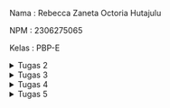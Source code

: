 Nama : Rebecca Zaneta Octoria Hutajulu

NPM : 2306275065

Kelas : PBP-E

<details> <summary>Tugas 2</summary>

# TUGAS 2

## 1. Implementasi Checklist Step-by-Step:

- **Buat Direktori Proyek**  
  Buat direktori proyek bernama `exotique` dan install dependencies termasuk Django.

- **Buat Proyek Django**  
  Jalankan perintah `django-admin startproject [nama_project]` untuk membuat proyek baru.

- **Buat Aplikasi**  
  Jalankan `python manage.py startapp main` untuk membuat aplikasi bernama `main`.

- **Konfigurasi Routing**  
  Di dalam direktori `main`, buat file `urls.py` dan tambahkan URL yang diinginkan.

- **Tambahkan Model**  
  Tambahkan model sesuai kebutuhan di `models.py` dan gunakan tipe data yang sesuai (seperti `CharField` atau `IntegerField`).

- **Migrasi Model**  
  Jalankan perintah `python manage.py makemigrations` dan `python manage.py migrate` untuk membuat dan menerapkan migrasi model.

- **Fungsi di `views.py`**  
  Buat fungsi di `views.py` yang mengembalikan template HTML yang menampilkan nama aplikasi serta nama dan kelas.

- **Hubungkan URL ke Views**  
  Buat routing di `urls.py` aplikasi `main` untuk menghubungkan URL dengan fungsi di `views.py`.

- **Deployment ke PWS**  

## 2. Bagan Alur Request dan Response Django

![Bagan](bagantugas2.png)


## 3. Fungsi Git dalam Pengembangan Perangkat Lunak

Git merupakan sistem kontrol yang berfungsi untuk melacak perubahan dalam kode utama selama pengembangan perangkat lunak.


## 4. Kenapa Django Cocok untuk Pemula?

- **Struktur Terorganisir**: Django mempunyai struktur yang terorganisir dan jelas, sehingga pemula bisa mudah memahami alur pengembangan aplikasi

- **Framework Lengkap**: Django menyediakan framework yang lengkap, sehingga pemula tidak harus membangun semuanya dari awal.

## 5. Alasan Model di Django Disebut ORM

Pada Django, model disebut sebagai **ORM (Object-Relational Mapping)** karena menyediakan lapisan abstraksi yang menghubungkan objek Python dengan tabel di database relasional. Ini memungkinkan pengguna berinteraksi dengan database menggunakan kode Python tanpa perlu menulis SQL secara manual.

---

</details> <details> <summary>Tugas 3</summary>

# TUGAS 3

## 1. Pentingnya Data Delivery

Data delivery diperlukan untuk memastikan bahwa data dapat dikirimkan, diterima, dan diakses pengguna dan sistem lain. Hal ini membantu pengguna cepat membuat keputusan berdasarkan data dan menjadikan platform mudah dan cepat untuk digunakan. Data delivery juga membantu menjaga informasi tetap sinkron, menjaga data tetap sama, dan mendukung aktivitas utama seperti menganalisis, memeriksa, dan membiarkan orang atau sistem berbicara satu sama lain.


## 2. JSON vs XML

- **JSON** lebih sederhana, ringan, dan mudah ditangani dibanding XML, dengan sintaks lebih ringkas, ukuran lebih kecil, dan lebih cepat dipahami web. JSON populer karena kompatibel dengan JavaScript, mendukung tipe data modern, dan mudah digunakan di layanan web seperti REST
- **XML** digunakan untuk kasus khusus yang butuh pemeriksaan detail.


## 3. Fungsi Method `is_valid()` pada Form Django

Method `is_valid()` digunakan untuk memeriksa apakah data yang dimasukkan ke dalam form valid. Method ini mengembalikan `True` jika data valid dan `False` jika tidak. Method ini sangat penting untuk mengecek apakah data yang dimasukkan akurat dan aman sebelum digunakan/disimpan

## 4. Pentingnya `csrf_token` di Form Django

`csrf_token` digunakan untuk mencegah serangan **Cross-Site Request Forgery (CSRF)**, di mana penyerang dapat memaksa pengguna untuk melakukan tindakan tanpa izin. Token ini memverifikasi bahwa permintaan form berasal dari sumber yang valid, menjaga keamanan aplikasi.

## 5. Implementasi Checklist Step-by-Step

- Saya memulai dengan membuat folder `templates` dan mengisinya dengan base template.
- Mengonfigurasi `templates` di `settings.py`.
- Menambahkan UUID di `models.py` untuk ID yang lebih aman.
- Melakukan migrasi dengan `makemigrations` dan `migrate`.
- Membuat file `forms.py` dan mendefinisikan `ItemsEntryForm`.
- Menambahkan fungsi `create_item_entry` di `views.py` untuk menambahkan item secara otomatis ketika form disubmit.
- Mengubah fungsi `show_main` untuk menampilkan semua objek dari database di halaman utama.
- Membuat template `create_item_entry.html` dan menghubungkan URL di `urls.py`.
- Menambahkan fungsi `show_xml`, `show_json`, `show_xml_by_id`, dan `show_json_by_id` di `views.py`.
- Memperbarui `urls.py` dengan path untuk fungsi tersebut.

## 6. Screenshots
- XML Data  
  ![XML](xml.jpg)
- JSON Data  
  ![JSON](json.jpg)
- XML by ID  
  ![XML by ID](xmlid.jpg)
- JSON by ID  
  ![JSON by ID](jsonid.jpg)

---
</details> <details> <summary>Tugas 4</summary>

# TUGAS 4  

## 1. Perbedaan antara HttpResponseRedirect() dan redirect()
- HttpResponseRedirect(): Merupakan respon HTTP standar yang mengarahkan pengguna ke URL tertentu
- redirect(): Fungsi shortcut Django yang lebih fleksibel, bisa mengarahkan ke URL, nama view, atau bahkan objek, dan Django akan otomatis memprosesnya ke URL yang sesuai.

## 2. Jelaskan cara kerja penghubungan model Product dengan User!
Untuk menghubungkan model Product dengan User di Django, kita bisa menggunakan ForeignKey. Di models.py, tambahkan field `user = models.ForeignKey(User, on_delete=models.CASCADE)` pada class Product, yang menunjukkan bahwa setiap produk terkait dengan satu instance User. Dengan begitu, saat produk dibuat, kita bisa mengidentifikasi pengguna yang membuatnya dan mengelola produk tersebut melalui hubungan ini. Relasi ini mempermudah akses ke data yang terkait, seperti menampilkan produk yang dimiliki oleh seorang pengguna tertentu atau menentukan pengguna mana yang memiliki akses ke suatu produk.

## 3. Apa perbedaan antara authentication dan authorization, apakah yang dilakukan saat pengguna login? Jelaskan bagaimana Django mengimplementasikan kedua konsep tersebut.
- Authentication : proses memverifikasi identitas user, biasanya dengan memeriksa kecocokan antara username dan password. 
- Authorization : proses menentukan hak akses user setelah berhasil diautentikasi, yaitu apa saja yang boleh dan tidak boleh dilakukan dalam aplikasi. 
Ketika pengguna login, sistem akan memvalidasi kredensial mereka melalui proses authentication. Django menyediakan kedua konsep ini melalui sistem autentikasi bawaan yang mendukung mekanisme login, logout, dan manajemen sesi untuk authentication. Untuk authorization, Django menggunakan sistem izin (permissions), grup pengguna, serta decorator seperti @login_required untuk mengatur akses ke berbagai bagian aplikasi berdasarkan hak yang diberikan kepada pengguna.

## 4. Bagaimana Django mengingat pengguna yang telah login? Jelaskan kegunaan lain dari cookies dan apakah semua cookies aman digunakan?
Django mengingat pengguna yang sudah login melalui sistem sesi yang menggunakan cookies. Setelah login, Django membuat sesi unik dan menyimpan ID sesi dalam cookie di browser. Setiap kali pengguna mengakses server, cookie ini dikirim kembali untuk mengidentifikasi pengguna yang sudah login. Selain autentikasi, cookies juga digunakan untuk menyimpan preferensi, melacak aktivitas, dan mengelola konten. Namun, cookies bisa rentan terhadap serangan seperti XSS, sehingga penting untuk menggunakannya dengan aman menggunakan atribut seperti HttpOnly dan Secure serta menghindari menyimpan informasi sensitif.

## 5. Jelaskan bagaimana cara kamu mengimplementasikan checklist di atas secara step-by-step 
- Saya membuat halaman **register.html** dan **login.html** di `templates` (main) untuk menampilkan form registrasi dan login.
- Implementasikan form registrasi dengan mengimpor **UserCreationForm** dan **messages** di `views.py` untuk menampilkan pesan keberhasilan saat user dibuat.
- Buat fungsi **register** di `views.py` untuk merender halaman registrasi (`register.html`).
- Buat fungsi login dengan mengimpor **authenticate** dan **login**, serta buat fungsi **login_user** untuk merender halaman login (`login.html`).
- Tambahkan fungsi **logout_user** di `views.py`, menggunakan **logout**, untuk mengarahkan user kembali ke halaman login setelah logout, menambahkan tombol **logout** di `main.html` yang memanggil fungsi **logout_user** untuk logout user.
- Menggunakan **@login_required** pada fungsi **show_main** agar user harus login sebelum mengakses halaman utama.
- Konfigurasi semua fungsi di **urls.py** dengan menambahkannya ke dalam **urlpatterns** untuk mengaktifkan fungsi-fungsi tersebut.
- Mengatur **cookie** saat fungsi **login_user** dijalankan dan hapus cookie saat user logout untuk melacak kapan user terakhir login.
- Tampilkan informasi login terakhir di halaman **show_main** dan render di **main.html**.
- Menghubungkan model **Product** dengan **User** di `models.py` menggunakan **ForeignKey**, dengan mengimpor model **User**.
- Modifikasi fungsi **create_item_entry** di `views.py` untuk mengaitkan item dengan user yang login sebelum menyimpannya ke database.
- Memfilter produk yang ditampilkan di **show_main** berdasarkan user yang sedang login.
- Mengimpor **os**, dan sesuaikan variabel **DEBUG** di `settings.py` 

</details> <details> <summary>Tugas 5</summary>

# TUGAS 5

Berikut adalah format README yang telah dirapikan untuk tugas Anda:

---

# TUGAS 5

## 1. Urutan Prioritas Pengambilan CSS Selector

Urutan prioritas pengambilan CSS selector ditentukan oleh **specificity (spesifisitas)** sebagai berikut:

1. **Inline styles** (di atribut `style` HTML) memiliki prioritas tertinggi.
2. **ID selector** (`#id`) memiliki prioritas lebih tinggi dibanding lainnya.
3. **Class, attribute, dan pseudo-class selectors** (`.class`, `[attr]`, `:hover`, dll.) berada di bawah ID selector.
4. **Element dan pseudo-element selectors** (`div`, `h1`, `::before`, dll.) memiliki prioritas paling rendah.
5. Jika spesifisitas sama, urutan deklarasi (posisi di CSS) menentukan prioritas, di mana yang terakhir ditulis akan diprioritaskan.

## 2. Pentingnya Responsive Design dalam Pengembangan Aplikasi Web

**Responsive design** penting karena memastikan tampilan dan fungsi aplikasi web dapat diakses dengan baik di semua perangkat (desktop, tablet, ponsel). Hal ini memungkinkan pengguna menikmati konten secara optimal tanpa harus memperbesar (zoom-in) atau mengecilkan (zoom-out) tampilan secara berlebihan.

**Contoh aplikasi yang sudah menerapkan responsive design**:
- Spotify
- WhatsApp
- Line

**Contoh aplikasi yang belum menerapkan responsive design**:
- SIAK-NG

## 3. Perbedaan Antara Margin, Border, dan Padding

- **Margin**: Ruang kosong di luar elemen, mengatur jarak antara elemen satu dengan yang lain. 
 
- **Border**: Garis yang mengelilingi elemen, berada di antara margin dan padding.

- **Padding**: Ruang di dalam elemen, mengatur jarak antara konten elemen dan tepi elemen (border).


## 4. Konsep Flexbox dan Grid Layout

- **Flexbox (Flexible Box Layout)**:
  Flexbox dirancang untuk tata letak satu dimensi, baik secara horizontal maupun vertikal. Elemen di dalam **flex container** dapat diatur agar beradaptasi secara otomatis dengan ukuran kontainer, membuatnya ideal untuk tata letak dinamis seperti navbar atau card yang dapat diselaraskan, dipusatkan, atau dibagi ruangnya dengan mudah.

- **Grid Layout**:
  Grid Layout digunakan untuk tata letak dua dimensi, di mana elemen dapat diatur dalam baris dan kolom. Grid memungkinkan kontrol yang lebih presisi atas posisi elemen di dalam grid, membuatnya cocok untuk desain yang lebih kompleks, seperti dashboard atau layout halaman utama.

Kegunaan utama **Flexbox**  untuk tata letak yang fleksibel dan satu dimensi, sedangkan **Grid Layout** lebih cocok untuk tata letak dua dimensi yang lebih kompleks dan terstruktur.

## 5. Implementasi Checklist secara Step-by-Step

1. Menambahkan fungsi baru di **views.py** yaitu **edit_item** dan **delete_item**, yang masing-masing berfungsi untuk mengedit dan menghapus data produk yang sudah ada.
   
2. Mengintegrasikan path di **urls.py** pada app **main** untuk menghubungkan fungsi edit dan delete tersebut.

3. Membuat folder **static** untuk menyimpan file CSS dan gambar-gambar yang akan digunakan dalam aplikasi.

4. Melakukan perubahan pada **settings.py** agar dapat menggunakan **static files** yang sudah dibuat.

5. Mengubah **base.html** untuk menggunakan **Tailwind CSS**.

6. Membuat **navbar.html** yang digunakan di **main.html**, serta **navbar2.html** yang digunakan di **edit_item.html** dan **create_item_entry.html**. Selanjutnya, saya menyesuaikan tampilan HTML agar sesuai dengan kebutuhan.

7. Melakukan benchmarking terhadap website **Dolce & Gabbana** untuk mengedit bagian **main.html**.

8. Membuat **product_list.html** untuk menampilkan daftar produk yang sudah ditambahkan oleh pengguna, serta menambahkan tombol **edit** dan **delete** pada setiap produk.

9. Mengedit **login.html** dan **register.html** agar sesuai dengan preferensi tampilan yang diinginkan.

10. Mendesain keseluruhan aplikasi menggunakan **Tailwind CSS** dan mengedit **global.css** untuk mendefinisikan desain yang konsisten di seluruh aplikasi.
